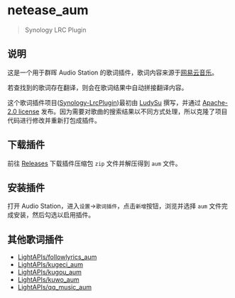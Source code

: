 # netease_aum

> Synology LRC Plugin

## 说明

这是一个用于群晖 Audio Station 的歌词插件，歌词内容来源于[网易云音乐](https://music.163.com/)。

若查找到的歌词存在翻译，则会在歌词结果中自动拼接翻译内容。

这个歌词插件项目([Synology-LrcPlugin](https://github.com/LudySu/Synology-LrcPlugin))最初由 [LudySu](https://github.com/LudySu) 撰写，并通过 [Apache-2.0 license](https://github.com/LudySu/Synology-LrcPlugin/blob/master/LICENSE) 发布。因为需要对歌曲的搜索结果以不同方式处理，所以克隆了项目代码进行修改并重新打包成插件。

## 下载插件

前往 [Releases](https://github.com/LightAPIs/netease_aum/releases/latest) 下载插件压缩包 `zip` 文件并解压得到 `aum` 文件。

## 安装插件

打开 Audio Station，进入`设置`→`歌词插件`，点击`新增`按钮，浏览并选择 `aum` 文件完成安装，然后勾选以启用插件。

## 其他歌词插件

- [LightAPIs/followlyrics_aum](https://github.com/LightAPIs/followlyrics_aum)
- [LightAPIs/kugeci_aum](https://github.com/LightAPIs/kugeci_aum)
- [LightAPIs/kugou_aum](https://github.com/LightAPIs/kugou_aum)
- [LightAPIs/kuwo_aum](https://github.com/LightAPIs/kuwo_aum)
- [LightAPIs/qq_music_aum](https://github.com/LightAPIs/qq_music_aum)
